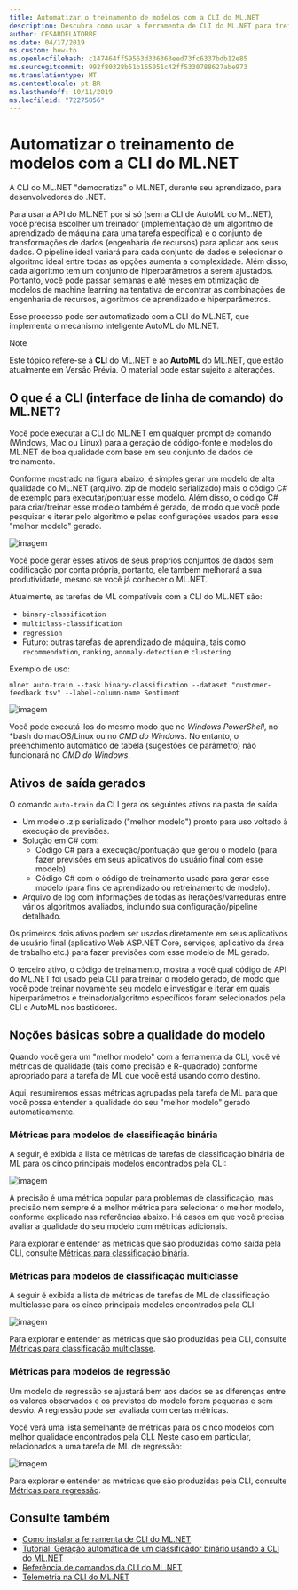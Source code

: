 ```yaml
---
title: Automatizar o treinamento de modelos com a CLI do ML.NET
description: Descubra como usar a ferramenta de CLI do ML.NET para treinar automaticamente o melhor modelo da linha de comando.
author: CESARDELATORRE
ms.date: 04/17/2019
ms.custom: how-to
ms.openlocfilehash: c147464ff59563d336363eed73fc6337bdb12e85
ms.sourcegitcommit: 992f80328b51b165051c42ff5330788627abe973
ms.translationtype: MT
ms.contentlocale: pt-BR
ms.lasthandoff: 10/11/2019
ms.locfileid: "72275856"
---
```

# <a name="automate-model-training-with-the-mlnet-cli"></a>Automatizar o treinamento de modelos com a CLI do ML.NET

A CLI do ML.NET "democratiza" o ML.NET, durante seu aprendizado, para desenvolvedores do .NET.

Para usar a API do ML.NET por si só (sem a CLI de AutoML do ML.NET), você precisa escolher um treinador (implementação de um algoritmo de aprendizado de máquina para uma tarefa específica) e o conjunto de transformações de dados (engenharia de recursos) para aplicar aos seus dados. O pipeline ideal variará para cada conjunto de dados e selecionar o algoritmo ideal entre todas as opções aumenta a complexidade. Além disso, cada algoritmo tem um conjunto de hiperparâmetros a serem ajustados. Portanto, você pode passar semanas e até meses em otimização de modelos de machine learning na tentativa de encontrar as combinações de engenharia de recursos, algoritmos de aprendizado e hiperparâmetros.

Esse processo pode ser automatizado com a CLI do ML.NET, que implementa o mecanismo inteligente AutoML do ML.NET.

> [!NOTE]
> Este tópico refere-se à **CLI** do ML.NET e ao **AutoML** do ML.NET, que estão atualmente em Versão Prévia. O material pode estar sujeito a alterações.

## <a name="what-is-the-mlnet-command-line-interface-cli"></a>O que é a CLI (interface de linha de comando) do ML.NET?

Você pode executar a CLI do ML.NET em qualquer prompt de comando (Windows, Mac ou Linux) para a geração de código-fonte e modelos do ML.NET de boa qualidade com base em seu conjunto de dados de treinamento.

Conforme mostrado na figura abaixo, é simples gerar um modelo de alta qualidade do ML.NET (arquivo. zip de modelo serializado) mais o código C# de exemplo para executar/pontuar esse modelo. Além disso, o código C# para criar/treinar esse modelo também é gerado, de modo que você pode pesquisar e iterar pelo algoritmo e pelas configurações usados para esse "melhor modelo" gerado.

![imagem](media/automate-training-with-cli/cli-high-level-process.png "Mecanismo AutoML funcionando dentro da CLI do ML.NET")

Você pode gerar esses ativos de seus próprios conjuntos de dados sem codificação por conta própria, portanto, ele também melhorará a sua produtividade, mesmo se você já conhecer o ML.NET.

Atualmente, as tarefas de ML compatíveis com a CLI do ML.NET são:

- `binary-classification`
- `multiclass-classification`
- `regression`
- Futuro: outras tarefas de aprendizado de máquina, tais como `recommendation`, `ranking`, `anomaly-detection` e `clustering`

Exemplo de uso:

```console
mlnet auto-train --task binary-classification --dataset "customer-feedback.tsv" --label-column-name Sentiment
```

![imagem](media/automate-training-with-cli/cli-model-generation.gif)

Você pode executá-los do mesmo modo que no *Windows PowerShell*, no *bash do macOS/Linux ou no *CMD do Windows*. No entanto, o preenchimento automático de tabela (sugestões de parâmetro) não funcionará no *CMD do Windows*.

## <a name="output-assets-generated"></a>Ativos de saída gerados

O comando `auto-train` da CLI gera os seguintes ativos na pasta de saída:

- Um modelo .zip serializado ("melhor modelo") pronto para uso voltado à execução de previsões.
- Solução em C# com:
  - Código C# para a execução/pontuação que gerou o modelo (para fazer previsões em seus aplicativos do usuário final com esse modelo).
  - Código C# com o código de treinamento usado para gerar esse modelo (para fins de aprendizado ou retreinamento de modelo).
- Arquivo de log com informações de todas as iterações/varreduras entre vários algoritmos avaliados, incluindo sua configuração/pipeline detalhado.

Os primeiros dois ativos podem ser usados diretamente em seus aplicativos de usuário final (aplicativo Web ASP.NET Core, serviços, aplicativo da área de trabalho etc.) para fazer previsões com esse modelo de ML gerado.

O terceiro ativo, o código de treinamento, mostra a você qual código de API do ML.NET foi usado pela CLI para treinar o modelo gerado, de modo que você pode treinar novamente seu modelo e investigar e iterar em quais hiperparâmetros e treinador/algoritmo específicos foram selecionados pela CLI e AutoML nos bastidores.

## <a name="understanding-the-quality-of-the-model"></a>Noções básicas sobre a qualidade do modelo

Quando você gera um "melhor modelo" com a ferramenta da CLI, você vê métricas de qualidade (tais como precisão e R-quadrado) conforme apropriado para a tarefa de ML que você está usando como destino.

Aqui, resumiremos essas métricas agrupadas pela tarefa de ML para que você possa entender a qualidade do seu "melhor modelo" gerado automaticamente.

### <a name="metrics-for-binary-classification-models"></a>Métricas para modelos de classificação binária

A seguir, é exibida a lista de métricas de tarefas de classificação binária de ML para os cinco principais modelos encontrados pela CLI:

![imagem](media/automate-training-with-cli/cli-binary-classification-metrics.png)

A precisão é uma métrica popular para problemas de classificação, mas precisão nem sempre é a melhor métrica para selecionar o melhor modelo, conforme explicado nas referências abaixo. Há casos em que você precisa avaliar a qualidade do seu modelo com métricas adicionais.

Para explorar e entender as métricas que são produzidas como saída pela CLI, consulte [Métricas para classificação binária](resources/metrics.md#metrics-for-binary-classification).

### <a name="metrics-for-multi-class-classification-models"></a>Métricas para modelos de classificação multiclasse

A seguir é exibida a lista de métricas de tarefas de ML de classificação multiclasse para os cinco principais modelos encontrados pela CLI:

![imagem](media/automate-training-with-cli/cli-multiclass-classification-metrics.png)

Para explorar e entender as métricas que são produzidas pela CLI, consulte [Métricas para classificação multiclasse](resources/metrics.md#metrics-for-multi-class-classification).

### <a name="metrics-for-regression-models"></a>Métricas para modelos de regressão

Um modelo de regressão se ajustará bem aos dados se as diferenças entre os valores observados e os previstos do modelo forem pequenas e sem desvio. A regressão pode ser avaliada com certas métricas.

Você verá uma lista semelhante de métricas para os cinco modelos com melhor qualidade encontrados pela CLI. Neste caso em particular, relacionados a uma tarefa de ML de regressão:

![imagem](media/automate-training-with-cli/cli-regression-metrics.png)

Para explorar e entender as métricas que são produzidas pela CLI, consulte [Métricas para regressão](resources/metrics.md#metrics-for-regression).

## <a name="see-also"></a>Consulte também

- [Como instalar a ferramenta de CLI do ML.NET](how-to-guides/install-ml-net-cli.md)
- [Tutorial: Geração automática de um classificador binário usando a CLI do ML.NET](tutorials/mlnet-cli.md)
- [Referência de comandos da CLI do ML.NET](reference/ml-net-cli-reference.md)
- [Telemetria na CLI do ML.NET](resources/ml-net-cli-telemetry.md)
